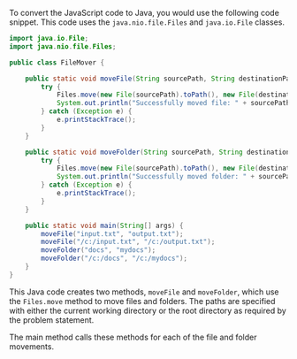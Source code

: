 To convert the JavaScript code to Java, you would use the following code snippet. This code uses the `java.nio.file.Files` and `java.io.File` classes.

```java
import java.io.File;
import java.nio.file.Files;

public class FileMover {

    public static void moveFile(String sourcePath, String destinationPath) {
        try {
            Files.move(new File(sourcePath).toPath(), new File(destinationPath).toPath());
            System.out.println("Successfully moved file: " + sourcePath);
        } catch (Exception e) {
            e.printStackTrace();
        }
    }

    public static void moveFolder(String sourcePath, String destinationPath) {
        try {
            Files.move(new File(sourcePath).toPath(), new File(destinationPath).toPath());
            System.out.println("Successfully moved folder: " + sourcePath);
        } catch (Exception e) {
            e.printStackTrace();
        }
    }

    public static void main(String[] args) {
        moveFile("input.txt", "output.txt");
        moveFile("/c:/input.txt", "/c:/output.txt");
        moveFolder("docs", "mydocs");
        moveFolder("/c:/docs", "/c:/mydocs");
    }
}
```

This Java code creates two methods, `moveFile` and `moveFolder`, which use the `Files.move` method to move files and folders. The paths are specified with either the current working directory or the root directory as required by the problem statement.

The main method calls these methods for each of the file and folder movements.
